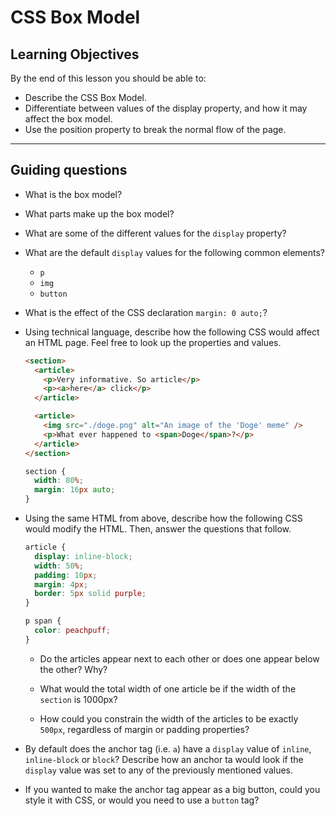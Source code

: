 # CSS Box Model

## Learning Objectives

By the end of this lesson you should be able to:

- Describe the CSS Box Model.
- Differentiate between values of the display property, and how it may affect the box model.
- Use the position property to break the normal flow of the page.

---

## Guiding questions

- What is the box model?

- What parts make up the box model?

- What are some of the different values for the `display` property?

- What are the default `display` values for the following common elements?

  - `p`
  - `img`
  - `button`

- What is the effect of the CSS declaration `margin: 0 auto;`?

- Using technical language, describe how the following CSS would affect an HTML page. Feel free to look up the properties and values.

  ```html
  <section>
    <article>
      <p>Very informative. So article</p>
      <p><a>here</a> click</p>
    </article>

    <article>
      <img src="./doge.png" alt="An image of the 'Doge' meme" />
      <p>What ever happened to <span>Doge</span>?</p>
    </article>
  </section>
  ```

  ```css
  section {
    width: 80%;
    margin: 16px auto;
  }
  ```

- Using the same HTML from above, describe how the following CSS would modify the HTML. Then, answer the questions that follow.

  ```css
  article {
    display: inline-block;
    width: 50%;
    padding: 10px;
    margin: 4px;
    border: 5px solid purple;
  }

  p span {
    color: peachpuff;
  }
  ```

  - Do the articles appear next to each other or does one appear below the other? Why?

  - What would the total width of one article be if the width of the `section` is 1000px?

  - How could you constrain the width of the articles to be exactly `500px`, regardless of margin or padding properties?

- By default does the anchor tag (i.e. `a`) have a `display` value of `inline`, `inline-block` or `block`? Describe how an anchor ta would look if the `display` value was set to any of the previously mentioned values.

- If you wanted to make the anchor tag appear as a big button, could you style it with CSS, or would you need to use a `button` tag?
